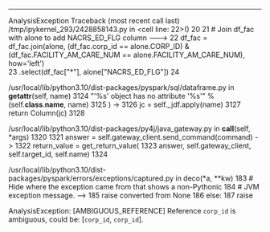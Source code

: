 ---------------------------------------------------------------------------
AnalysisException                         Traceback (most recent call last)
/tmp/ipykernel_293/2428858143.py in <cell line: 22>()
     20 
     21 # Join df_fac with alone to add NACRS_ED_FLG column
---> 22 df_fac = df_fac.join(alone, (df_fac.corp_id == alone.CORP_ID) & (df_fac.FACILITY_AM_CARE_NUM == alone.FACILITY_AM_CARE_NUM), how='left') \
     23                .select(df_fac["*"], alone["NACRS_ED_FLG"])
     24 

/usr/local/lib/python3.10/dist-packages/pyspark/sql/dataframe.py in __getattr__(self, name)
   3124                 "'%s' object has no attribute '%s'" % (self.__class__.__name__, name)
   3125             )
-> 3126         jc = self._jdf.apply(name)
   3127         return Column(jc)
   3128 

/usr/local/lib/python3.10/dist-packages/py4j/java_gateway.py in __call__(self, *args)
   1320 
   1321         answer = self.gateway_client.send_command(command)
-> 1322         return_value = get_return_value(
   1323             answer, self.gateway_client, self.target_id, self.name)
   1324 

/usr/local/lib/python3.10/dist-packages/pyspark/errors/exceptions/captured.py in deco(*a, **kw)
    183                 # Hide where the exception came from that shows a non-Pythonic
    184                 # JVM exception message.
--> 185                 raise converted from None
    186             else:
    187                 raise

AnalysisException: [AMBIGUOUS_REFERENCE] Reference `corp_id` is ambiguous, could be: [`corp_id`, `corp_id`].

